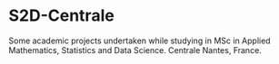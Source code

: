 # S2D-Centrale

Some academic projects undertaken while studying in MSc in Applied Mathematics, Statistics and Data Science.
Centrale Nantes, France.
